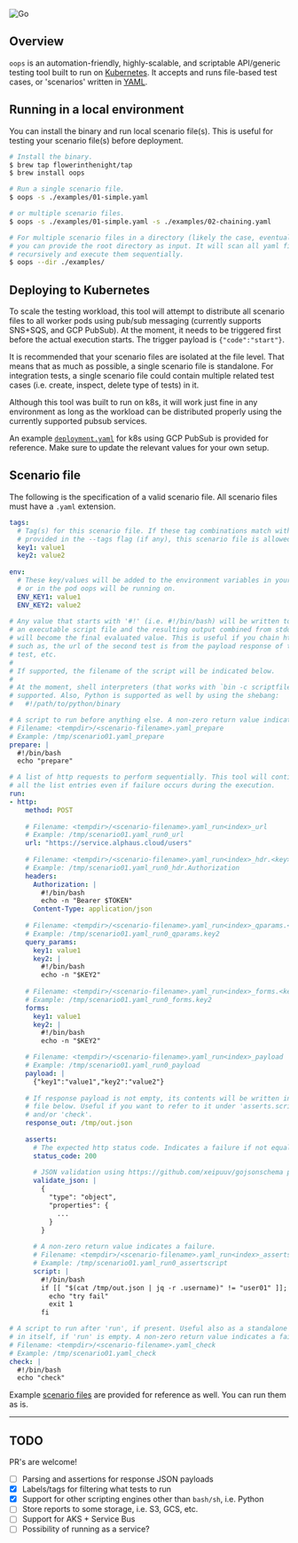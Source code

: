 ![Go](https://github.com/flowerinthenight/oops/workflows/Go/badge.svg)

## Overview
`oops` is an automation-friendly, highly-scalable, and scriptable API/generic testing tool built to run on [Kubernetes](https://kubernetes.io/). It accepts and runs file-based test cases, or 'scenarios' written in [YAML](https://yaml.org/).

## Running in a local environment
You can install the binary and run local scenario file(s). This is useful for testing your scenario file(s) before deployment.
```bash
# Install the binary.
$ brew tap flowerinthenight/tap
$ brew install oops

# Run a single scenario file.
$ oops -s ./examples/01-simple.yaml

# or multiple scenario files.
$ oops -s ./examples/01-simple.yaml -s ./examples/02-chaining.yaml

# For multiple scenario files in a directory (likely the case, eventually),
# you can provide the root directory as input. It will scan all yaml files
# recursively and execute them sequentially.
$ oops --dir ./examples/
```

## Deploying to Kubernetes
To scale the testing workload, this tool will attempt to distribute all scenario files to all worker pods using pub/sub messaging (currently supports SNS+SQS, and GCP PubSub). At the moment, it needs to be triggered first before the actual execution starts. The trigger payload is `{"code":"start"}`.

It is recommended that your scenario files are isolated at the file level. That means that as much as possible, a single scenario file is standalone. For integration tests, a single scenario file could contain multiple related test cases (i.e. create, inspect, delete type of tests) in it.

Although this tool was built to run on k8s, it will work just fine in any environment as long as the workload can be distributed properly using the currently supported pubsub services.

An example [`deployment.yaml`](https://github.com/flowerinthenight/oops/blob/master/deployment.yaml) for k8s using GCP PubSub is provided for reference. Make sure to update the relevant values for your own setup.

## Scenario file
The following is the specification of a valid scenario file. All scenario files must have a `.yaml` extension.
```yaml
tags:
  # Tag(s) for this scenario file. If these tag combinations match with what is
  # provided in the --tags flag (if any), this scenario file is allowed to run.
  key1: value1
  key2: value2
  
env:
  # These key/values will be added to the environment variables in your local
  # or in the pod oops will be running on.
  ENV_KEY1: value1
  ENV_KEY2: value2
  
# Any value that starts with '#!' (i.e. #!/bin/bash) will be written to disk as
# an executable script file and the resulting output combined from stdout & stderr
# will become the final evaluated value. This is useful if you chain http calls,
# such as, the url of the second test is from the payload response of the first
# test, etc.
#
# If supported, the filename of the script will be indicated below.
#
# At the moment, shell interpreters (that works with `bin -c scriptfile` command is
# supported. Also, Python is supported as well by using the shebang:
#   #!/path/to/python/binary

# A script to run before anything else. A non-zero return value indicates a failure.
# Filename: <tempdir>/<scenario-filename>.yaml_prepare
# Example: /tmp/scenario01.yaml_prepare
prepare: |
  #!/bin/bash
  echo "prepare"

# A list of http requests to perform sequentially. This tool will continue running
# all the list entries even if failure occurs during the execution.
run:
- http:
    method: POST
    
    # Filename: <tempdir>/<scenario-filename>.yaml_run<index>_url
    # Example: /tmp/scenario01.yaml_run0_url
    url: "https://service.alphaus.cloud/users"
    
    # Filename: <tempdir>/<scenario-filename>.yaml_run<index>_hdr.<key>
    # Example: /tmp/scenario01.yaml_run0_hdr.Authorization
    headers:
      Authorization: |
        #!/bin/bash
        echo -n "Bearer $TOKEN"
      Content-Type: application/json
      
    # Filename: <tempdir>/<scenario-filename>.yaml_run<index>_qparams.<key>
    # Example: /tmp/scenario01.yaml_run0_qparams.key2
    query_params:
      key1: value1  
      key2: |
        #!/bin/bash
        echo -n "$KEY2"
        
    # Filename: <tempdir>/<scenario-filename>.yaml_run<index>_forms.<key>
    # Example: /tmp/scenario01.yaml_run0_forms.key2
    forms:
      key1: value1
      key2: |
        #!/bin/bash
        echo -n "$KEY2"

    # Filename: <tempdir>/<scenario-filename>.yaml_run<index>_payload
    # Example: /tmp/scenario01.yaml_run0_payload
    payload: |
      {"key1":"value1","key2":"value2"}
      
    # If response payload is not empty, its contents will be written in the
    # file below. Useful if you want to refer to it under 'asserts.script'
    # and/or 'check'.
    response_out: /tmp/out.json
    
    asserts:
      # The expected http status code. Indicates a failure if not equal.
      status_code: 200
      
      # JSON validation using https://github.com/xeipuuv/gojsonschema package.
      validate_json: |
        {
          "type": "object",
          "properties": {
            ...
          }
        }
      
      # A non-zero return value indicates a failure.
      # Filename: <tempdir>/<scenario-filename>.yaml_run<index>_assertscript
      # Example: /tmp/scenario01.yaml_run0_assertscript
      script: |
        #!/bin/bash
        if [[ "$(cat /tmp/out.json | jq -r .username)" != "user01" ]]; then
          echo "try fail"
          exit 1
        fi

# A script to run after 'run', if present. Useful also as a standalone script
# in itself, if 'run' is empty. A non-zero return value indicates a failure.
# Filename: <tempdir>/<scenario-filename>.yaml_check
# Example: /tmp/scenario01.yaml_check
check: |
  #!/bin/bash
  echo "check"
```

Example [scenario files](https://github.com/flowerinthenight/oops/tree/master/examples) are provided for reference as well. You can run them as is.

----

## TODO
PR's are welcome!
- [ ] Parsing and assertions for response JSON payloads
- [x] Labels/tags for filtering what tests to run
- [x] Support for other scripting engines other than `bash/sh`, i.e. Python
- [ ] Store reports to some storage, i.e. S3, GCS, etc.
- [ ] Support for AKS + Service Bus
- [ ] Possibility of running as a service?
